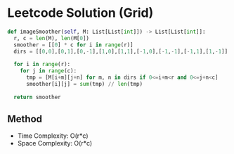 # Leetcode Solution (Grid)
```Python
def imageSmoother(self, M: List[List[int]]) -> List[List[int]]:
  r, c = len(M), len(M[0])
  smoother = [[0] * c for i in range(r)]
  dirs = [[0,0],[0,1],[0,-1],[1,0],[1,1],[-1,0],[-1,-1],[-1,1],[1,-1]]
  
  for i in range(r):
    for j in range(c):
      tmp = [M[i+m][j+n] for m, n in dirs if 0<=i+m<r and 0<=j+n<c]
      smoother[i][j] = sum(tmp) // len(tmp)
  
  return smoother
```

## Method
- Time Complexity: O(r*c)
- Space Complexity: O(r*c)
